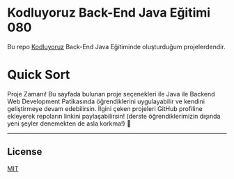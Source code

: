 # Kodluyoruz Back-End Java Eğitimi 080

Bu repo [Kodluyoruz](https://www.kodluyoruz.org) Back-End Java Eğitiminde 
oluşturduğum projelerdendir.

# Quick Sort

Proje Zamanı! Bu sayfada bulunan proje seçenekleri ile Java ile Backend Web Development Patikasında öğrendiklerini uygulayabilir ve kendini geliştirmeye devam edebilirsin. İlgini çeken projeleri GitHub profiline ekleyerek repoların linkini paylaşabilirsin! (derste öğrendiklerimizin dışında yeni şeyler denemekten de asla korkma!) 🙂

---
## License
[MIT](https://choosealicense.com/licenses/mit/)
